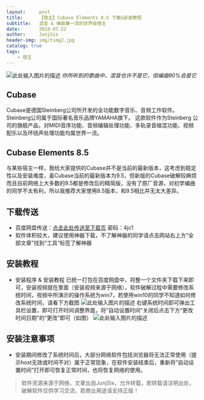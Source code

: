 ```yaml
---
layout:     post
title:      【宿主】Cubase Elements 8.5 下载&安装教程
subtitle:   混音 & 编曲兼一流的世界级宿主
date:       2018-07-22
author:     JunjSix
header-img: img/timg2.jpg
catalog: true
tags:
    - 宿主
---
```

![此处输入图片的描述][1]
*你所听到的歌曲中，混音也许不是它，但编曲90%会是它*
## Cubase
Cubase是德国Steinberg公司所开发的全功能数字音乐、音频工作软件。Steinberg公司属于国际著名音乐品牌YAMAHA旗下。 这款软件作为Steinberg 公司的旗舰产品，对MIDI音序功能、音频编辑处理功能、多轨录音缩混功能、视频配乐以及环绕声处理功能均属世界一流。
## Cubase Elements 8.5
与某些宿主一样，我给大家提供的Cubase并不是当前的最新版本，这考虑到稳定性以及安装难度，虽Cubase当前的最新版本为9.5，但新版的Cubase破解较麻烦而且目前网络上大多数的9.5都是修改后的精简版，没有了原厂音源，对初学编曲的同学不太有利，所以我推荐大家使用8.5版本，和9.5相比并无太大差异。

## 下载传送
- 百度网盘传送：[点击此处传送至下载页][2]  密码：4jc1
- 软件体积较大，建议使用神器下载，不了解神器的同学请点击网站右上方“全部文章”找到“工具”标签了解神器

## 安装教程

- 安装程序 & 安装教程 已统一打包在百度网盘中，将整一个文件夹下载下来即可，安装视频就在里面（安装视频来源于网络），软件破解过程中需要修改系统时间，视频中所演示的操作系统为win7，若使用win10的同学不知道如何修改系统时间，请看下方截图
![此处输入图片的描述][3]
右键系统时间即可弹出工具栏设置，即可打开时间调整界面，将“自动设置时间”关闭后点击下方“更改时间日期”的“更改”即可（如图）
![此处输入图片的描述][4]

## 安装注意事项

- 安装期间修改了系统时间后，大部分网络软件包括浏览器将无法正常使用（提示host无效或时间不对）属于正常现象，在软件安装结束后，重新将“自动设置时间”打开即可恢复正常时间，也将恢复网络的使用。



>软件资源来源于网络，文章出自JunjSix，允许转载，若转载请注明出处，破解软件仅供学习交流，若商业用途请支持正版！


  [1]: https://s1.ax1x.com/2018/07/23/PJCxuq.jpg
  [2]: https://pan.baidu.com/s/1csDS_opI54ySsoe_mBTCwQ
  [3]: https://s1.ax1x.com/2018/07/23/PJC7E8.jpg
  [4]: https://s1.ax1x.com/2018/07/23/PJCLCQ.jpg

